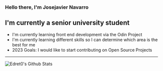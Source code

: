 ### Hello there, I'm Josejavier Navarro

## I'm currently a senior university student
- I'm currently learning front end development via the Odin Project 
- I'm currently learning different skills so I can determine which area is the best for me
- 2023 Goals: I would like to start contributing on Open Source Projects


---

<img align = "left" alt = "Edret0's Github Stats" src = "https://github-readme-stats.vercel.app/api?username=Edret0&show_icons=true&hide_border=true"/> 
